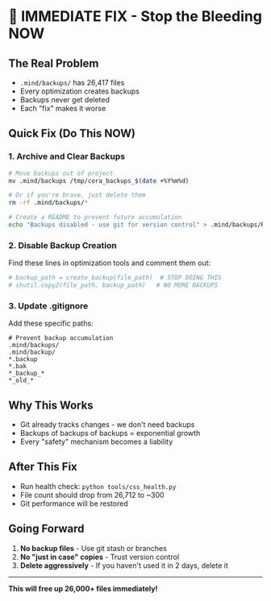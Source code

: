 # 🚨 IMMEDIATE FIX - Stop the Bleeding NOW

## The Real Problem
- `.mind/backups/` has 26,417 files
- Every optimization creates backups
- Backups never get deleted
- Each "fix" makes it worse

## Quick Fix (Do This NOW)

### 1. Archive and Clear Backups
```bash
# Move backups out of project
mv .mind/backups /tmp/cora_backups_$(date +%Y%m%d)

# Or if you're brave, just delete them
rm -rf .mind/backups/*

# Create a README to prevent future accumulation
echo "Backups disabled - use git for version control" > .mind/backups/README.md
```

### 2. Disable Backup Creation
Find these lines in optimization tools and comment them out:
```python
# backup_path = create_backup(file_path)  # STOP DOING THIS
# shutil.copy2(file_path, backup_path)   # NO MORE BACKUPS
```

### 3. Update .gitignore
Add these specific paths:
```
# Prevent backup accumulation
.mind/backups/
.mind/backup/
*.backup
*.bak
*_backup_*
*_old_*
```

## Why This Works
- Git already tracks changes - we don't need backups
- Backups of backups of backups = exponential growth
- Every "safety" mechanism becomes a liability

## After This Fix
- Run health check: `python tools/css_health.py`
- File count should drop from 26,712 to ~300
- Git performance will be restored

## Going Forward
1. **No backup files** - Use git stash or branches
2. **No "just in case" copies** - Trust version control
3. **Delete aggressively** - If you haven't used it in 2 days, delete it

---
**This will free up 26,000+ files immediately!**